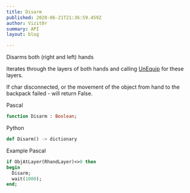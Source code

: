 ```yaml
---
title: Disarm
published: 2020-06-21T21:36:59.459Z
author: Vizit0r
summary: API
layout: blog

---
```


 

Disarms both (right and left) hands

Iterates through the layers of both hands and calling [UnEquip](../UnEquip) for these layers.


If char disconnected, or the movement of the object from hand to the backpack failed - will return False.


Pascal

```pascal
function Disarm : Boolean;

```




Python
```python
def Disarm() -> dictionary
``` 





Example Pascal

```pascal
if ObjAtLayer(RhandLayer)<>0 then
begin
  Disarm;
  wait(1000);
end;
```


